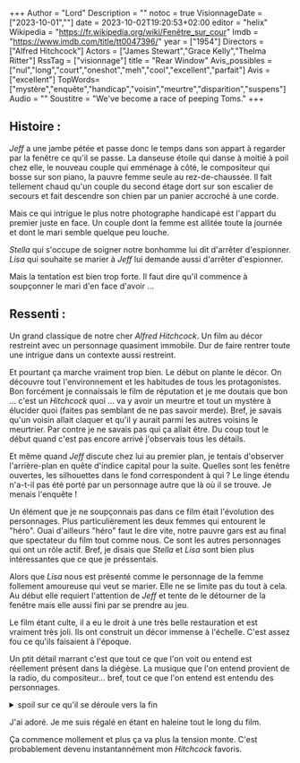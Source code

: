+++
Author = "Lord"
Description = ""
notoc = true
VisionnageDate = ["2023-10-01",""]
date = 2023-10-02T19:20:53+02:00
editor = "helix"
Wikipedia = "https://fr.wikipedia.org/wiki/Fenêtre_sur_cour"
Imdb = "https://www.imdb.com/title/tt0047396/"
year = ["1954"]
Directors = ["Alfred Hitchcock"]
Actors = ["James Stewart","Grace Kelly","Thelma Ritter"]
RssTag = ["visionnage"]
title = "Rear Window"
Avis_possibles = ["nul","long","court","oneshot","meh","cool","excellent","parfait"]
Avis = ["excellent"] 
TopWords=["mystère","enquête","handicap","voisin","meurtre","disparition","suspens"]
Audio = ""
Soustitre = "We've become a race of peeping Toms."
+++
## Histoire : 
*Jeff* a une jambe pétée et passe donc le temps dans son appart à regarder par la fenêtre ce qu'il se passe.
La danseuse étoile qui danse à moitié à poil chez elle, le nouveau couple qui emménage à côté, le compositeur qui bosse sur son piano, la pauvre femme seule au rez-de-chaussée.
Il fait tellement chaud qu'un couple du second étage dort sur son escalier de secours et fait descendre son chien par un panier accroché à une corde.

Mais ce qui intrigue le plus notre photographe handicapé est l'appart du premier juste en face.
Un couple dont la femme est allitée toute la journée et dont le mari semble quelque peu louche.

*Stella* qui s'occupe de soigner notre bonhomme lui dit d'arrêter d'espionner.
*Lisa* qui souhaite se marier à *Jeff* lui demande aussi d'arrêter d'espionner.

Mais la tentation est bien trop forte.
Il faut dire qu'il commence à soupçonner le mari d'en face d'avoir …

## Ressenti :
Un grand classique de notre cher *Alfred Hitchcock*.
Un film au décor restreint avec un personnage quasiment immobile.
Dur de faire rentrer toute une intrigue dans un contexte aussi restreint.

Et pourtant ça marche vraiment trop bien.
Le début on plante le décor.
On découvre tout l'environnement et les habitudes de tous les protagonistes.
Bon forcément je connaissais le film de réputation et je me doutais que bon … c'est un *Hitchcock* quoi … va y avoir un meurtre et tout un mystère à élucider quoi (faites pas semblant de ne pas savoir merde).
Bref, je savais qu'un voisin allait claquer et qu'il y aurait parmi les autres voisins le meurtrier.
Par contre je ne savais pas qui ça allait être.
Du coup tout le début quand c'est pas encore arrivé j'observais tous les détails.

Et même quand *Jeff* discute chez lui au premier plan, je tentais d'observer l'arrière-plan en quête d'indice capital pour la suite.
Quelles sont les fenêtre ouvertes, les silhouettes dans le fond correspondent à qui ?
Le linge étendu n'a-t-il pas été porté par un personnage autre que là où il se trouve.
Je menais l'enquête !

Un élément que je ne soupçonnais pas dans ce film était l'évolution des personnages.
Plus particulièrement les deux femmes qui entourent le "héro".
Ouai d'ailleurs "héro" faut le dire vite, notre pauvre gars est au final que spectateur du film tout comme nous.
Ce sont les autres personnages qui ont un rôle actif.
Bref, je disais que *Stella* et *Lisa* sont bien plus intéressantes que ce que je préssentais.

Alors que *Lisa* nous est présenté comme le personnage de la femme follement amoureuse qui veut se marier.
Elle ne se limite pas du tout à cela.
Au début elle requiert l'attention de *Jeff* et tente de le détourner de la fenêtre mais elle aussi fini par se prendre au jeu.

Le film étant culte, il a eu le droit à une très belle restauration et est vraiment très joli.
Ils ont construit un décor immense à l'échelle.
C'est assez fou ce qu'ils faisaient à l'époque.

Un ptit détail marrant c'est que tout ce que l'on voit ou entend est réellement présent dans la diégèse.
La musique que l'on entend provient de la radio, du compositeur… bref, tout ce que l'on entend est entendu des personnages.

<details><summary>spoil sur ce qu'il se déroule vers la fin</summary>

Alors que tout le début du film est fixe avec juste de l'observation à distance.
Vers la fin, il y a de l'action et c'est très cool.

On a donc *Stella* et *Lisa* qui partent à la recherche d'indices.
Elles vont donc creuser dans le jardin pour trouver des traces d'un éventuel corps enterré.
*Lisa* va même jusqu'à faire quelques acrobaties pour rentrer dans l'appartement du présumé meurtrier.

Le fait d'avoir construit un décor à l'échelle rend la scène excellente.
On observe *Lisa* qui grimpe une échelle pour accéder au jardin, puis elle grimpe par l'escalier extérieur et s'introduit par la fenêtre.
Le tout sans coupure.
Ça renforce vraiment la crédibilité de ce décor.
Ça fait pas juste façade carton pâte en miniature, non là c'est tangible, à taille humaine.

Et pourtant ça se voit à des kilomètres que le ciel est faux mais toute la dimension du décor se ressent et parvient à effacer cet artifice.

Il y a quand même l'effet de la chute par la fenêtre de *Jeff*.
Bon ça picote la rétine ce gros détourage mais bon ça m'amuse.

----------

Lors du visionnage j'avais le doute jusqu'à la fin.
Alors que nos protagonistes sont persuadés que le gars a tué sa femme en ayant accumulé tout un tas d'indices concordants.
Je m'attendais quand même à un twist.
J'étais sûr que ça n'allait pas être ça.

Le doute est notamment maintenu jusqu'au dernier moment quand *Thorwald* finit par rentrer chez *Jeff*.
Ce dernier est pris en flagrant délit d'espionnage.
*Thorwald* rentre on le sent menaçant mais il a tout de même une attitude plutôt neutre.
Il demande juste «pourquoi il se comporte comme cela" et c'est vrai que c'est très légitime comme question.

Du coup je me suis dit que le pauvre bougre était innocent.
Poussé à bout, il aurait pu juste péter un plomb concernant *Jeff* et décider de le jeter par-dessus bord juste par vengeance et excès de crise de nerf.
Je pensais même qu'après la chute il était encore innocent.

Mais là, on a un flic qui arrive à la fenêtre et qui désamorce tout en annonçant qu'il venait de confesser le meurtre de sa femme.
Je suis presque un poil déçu d'avoir eu tort.

</details>

J'ai adoré.
Je me suis régalé en étant en haleine tout le long du film.

Ça commence mollement et plus ça va plus la tension monte.
C'est probablement devenu instantannément mon *Hitchcock* favoris.
